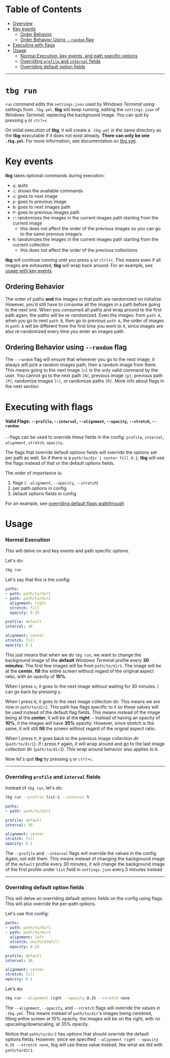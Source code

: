 # Table of Contents
- [Overview](#tbg-run)
- [Key events](#key-events)
    - [Order Behavior](#ordering-behavior)
    - [Order Behavior Using `--random` flag](#ordering-behavior-using-random-flag)
- [Executing with flags](#executing-with-flags)
- [Usage](#usage)
    - [Normal Execution, key events, and path specific options](#normal-execution)
    - [Overriding `profile` and `interval` fields](#overriding-profile-and-interval-fields)
    - [Overriding default option fields](#overriding-default-option-fields)
---

# `tbg run`

`run` command edits the `settings.json` used by *Windows Terminal* using
settings from `.tbg.yml`. **tbg** will keep running, editing the
`settings.json` of *Windows Terminal*, replacing the background image. You can
quit by pressing `q` or `ctrl+c`

On initial execution of **tbg**, it will create a `.tbg.yml` in the same
directory as the **tbg** executable if it does not exist already. **There can
only be one `.tbg.yml`**. For more information, see documentation on
[tbg.yml](https://github.com/saltkid/tbg/blob/main/docs/tbg.yml.md).

# Key events
**tbg** takes optional commands during execution:
- `q`: quits
- `c`: shows the available commands
- `n`: goes to next image
- `p`: goes to previous image
- `N`: goes to next images path
- `P`: goes to previous images path
- `r`: randomizes the images in the current images path starting from the
current image
    - this does not affect the order of the previous images so you can go to
    the same previous image/s
- `R`: randomizes the images in the current images path starting from the
current collection
    - this does not affect the order of the previous collections

**tbg** will continue running until you press `q` or `ctrl+c`.
This means even if all images are exhausted, **tbg** will wrap back around.
For an example, see [usage with key events](#normal-execution)

## Ordering Behavior
The order of paths **and** the images in that path are randomized on
initialize. However, you'd still have to consume all the images in a path
before going to the next one. When you consumed all paths and wrap around to
the first path again, the paths will be re-randomized. Even the images: from
`path A`, when you go to next `path B`, then go to previous `path A`, the order
of images in `path A` will be different from the first time you went to it,
since images are also re-randomized every time you enter an images path.

## Ordering Behavior using `--random` flag
The `--random` flag will ensure that whenever you go to the next image, it
always will pick a random images path, then a random image from there. This
means going to the next image `[n]` is the only valid command by the user. You
cannot go to the next path `[N]`, previous image `[p]`, previous path `[P]`,
randomize images `[r]`, or randomize paths `[R]`. More info about flags in the
next section

# Executing with flags
#### Valid Flags: `--profile`, `--interval`, `--alignment`, `--opacity`, `--stretch`, `--random`

`--`flags can be used to override these fields in the config:
`profile`, `interval`, `alignment`, `stretch`, `opacity`.

The flags that override default options fields will override the options set
per path as well. So if there is a `path/to/dir | center fill 0.1`, **tbg**
will use the flags instead of that or the default options fields.

The order of importance is:
1. flags (`--alignment`, `--opacity`, `--stretch`)
2. per path options in config
3. default options fields in config

For an example, see [overriding default flags walkthrough](#overriding-default-option-fields)

# Usage
### Normal Execution
This will delve on and key events and path specific options.

Let's do:
```bash
tbg run
```
Let's say that this is the config:
```yml
paths:
- path: path/to/dir1
- path: path/to/dir2
  alignment: right
  stretch: fill
  opacity: 0.35

profile: default
interval: 30

alignment: center
stretch: fill
opacity: 0.1
```
This just means that when we do `tbg run`, we want to change the background
image of the **default** *Windows Terminal* profile every **30 minutes**. The
first few images will be from `path/to/dir1`. The image will be at the
**center**, **fill** the entire screen without regard of the original aspect
ratio, with an opacity of **10%**. 

When I press `n`, it goes to the next image without waiting for 30 minutes. I
can go back by pressing `p`.

When I press `N`, it goes to the next image collection dir. This means we are
now in `path/to/dir2`. This path has flags specific to it so these values will
be used instead of the default flag fields. This means instead of the image
being at the **center**, it will be at the **right**. - Instead of having an
opacity of **10%**, it the images will have **35%** opacity. However, since
stretch is the same, it will still **fill** the screen without regard of the
orignal aspect ratio.

When I press `P`, it goes back to the previous image collection dir
(`path/to/dir1`). If i press `P` again, it will wrap around and go to the last
image collection dir (`path/to/dir2`). This wrap around behavior also applies
to `N`.

Now let's quit **tbg** by pressing `q` or `ctrl+c`.

---
### Overriding `profile` and `interval` fields

Instead of `tbg run`, let's do:
```bash
tbg run --profile list-1 --interval 5
```
```yml
paths:
- path: path/to/dir1

profile: default
interval: 30

alignment: center
stretch: fill
opacity: 0.1
```

The `--profile` and `--interval` flags will override the values in the config.
Again, not edit them. This means instead of changing the background image of
the `default` profile every 30 minutes, it will change the background image of
the first profile under `list` field in `settings.json` every 5 minutes instead

---
### Overriding default option fields
This will delve on overriding default options fields on the config using
flags. This will also override the per-path options.

Let's use this config:
```yml
paths:
- path: path/to/dir1
- path: path/to/dir2 
  alignment: left
  stretch: uniformToFill
  opacity: 0.25

profile: default
interval: 30

alignment: center
stretch: fill
opacity: 0.1
```
Let's do:
```bash
tbg run --alignment right --opacity 0.35 --stretch none
```

The `--alignment`, `--opacity`, and `--stretch` flags will override the values
in `.tbg.yml`. This means instead of `path/to/dir`'s images being centered,
filling entire screen at 10% opacity, the images will be on the right, with no
upscaling/downscaling, at 35% opacity.

Notice that `path/to/dir2` has options that should override the default options
fields. However, since we specified `--alignment right --opacity 0.35 --stretch
none`, tbg will use these value instead, like what we did with `path/to/dir1`.
